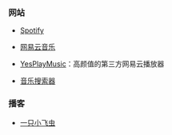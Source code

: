 ### 网站

- [Spotify](https://open.spotify.com/)

- [网易云音乐](https://music.163.com/#/user/home?id=498767570)

- [YesPlayMusic](https://music.qier222.com/)：高颜值的第三方网易云播放器

- [音乐搜索器](http://y.yin2s.com/)

### 播客

- [一只小飞虫](https://www.xiaoyuzhoufm.com/podcast/618ca78aa27d2c2f91cb4bd3)
